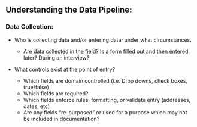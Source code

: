 ## Understanding the Data Pipeline:

### Data Collection:

+ Who is collecting data and/or entering data; under what circumstances. 
  + Are data collected in the field? Is a form filled out and then entered later? During an interview?

+ What controls exist at the point of entry? 
  + Which fields are domain controlled (i.e. Drop downs, check boxes, true/false)
  + Which fields are required?
  + Which fields enforce rules, formatting, or validate entry (addresses, dates, etc)
  + Are any fields “re-purposed” or used for a purpose which may not be included in documentation? 

